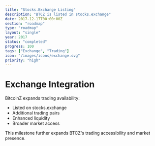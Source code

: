 ```yaml
---
title: "Stocks.Exchange Listing"
description: "BTCZ is listed in stocks.exchange"
date: 2017-12-17T00:00:00Z
section: "roadmap"
type: "roadmap"
layout: "single"
year: 2017
status: "completed"
progress: 100
tags: ["Exchange", "Trading"]
icon: "/images/icons/exchange.svg"
priority: "high"
---
```


# Exchange Integration

BitcoinZ expands trading availability:
- Listed on stocks.exchange
- Additional trading pairs
- Enhanced liquidity
- Broader market access

This milestone further expands BTCZ's trading accessibility and market presence.

